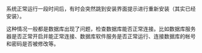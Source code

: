 系统正常运行一段时间后，有时会突然跳到安装界面提示进行重新安装（其实已经安装）。

这种情况一般都是数据库出现了问题，检查数据库能否正常连接。比如数据库服务器是否正常开启并能正常连接、数据库软件服务是否正常运行、连接数据库的帐号和密码是否被修改等。
